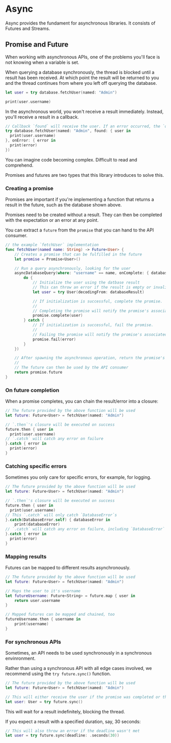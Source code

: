 # Async

Async provides the fundament for asynchronous libraries. It consists of Futures and Streams.

## Promise and Future

When working with asynchronous APIs, one of the problems you'll face is not knowing when a variable is set.

When querying a database synchronously, the thread is blocked until a result has been received. At which point the result will be returned to you and the thread continues from where you left off querying the database.

```swift
let user = try database.fetchUser(named: "Admin")

print(user.username)
```

In the asynchronous world, you won't receive a result immediately. Instead, you'll receive a result in a callback.

```swift
// Callback `found` will receive the user. If an error occurred, the `onError` callback will be called instead.
try database.fetchUser(named: "Admin", found: { user in
  print(user.username)
}, onError: { error in
  print(error)
})
```

You can imagine code becoming complex. Difficult to read and comprehend.

Promises and futures are two types that this library introduces to solve this.

### Creating a promise

Promises are important if you're implementing a function that returns a result in the future, such as the database shown above.

Promises need to be created without a result. They can then be completed with the expectation or an error at any point.

You can extract a `future` from the `promise` that you can hand to the API consumer.

```swift
// the example `fetchUser` implementation
func fetchUser(named name: String) -> Future<User> {
	// Creates a promise that can be fulfilled in the future
	let promise = Promise<User>()

	// Run a query asynchronously, looking for the user
	asyncDatabaseQuery(where: "username" == name, onComplete: { databaseResult in
		do {
			// Initialize the user using the datbase result
			// This can throw an error if the result is empty or invalid
			let user = try User(decodingFrom: databaseResult)

			// If initialization is successful, complete the promise.
			//
			// Completing the promise will notify the promise's associated future with this user
			promise.complete(user)
		} catch {
			// If initialization is successful, fail the promise.
			//
			// Failing the promise will notify the promise's associated future with an error
			promise.fail(error)
		}
	})

	// After spawning the asynchronous operation, return the promise's associated future
	//
	// The future can then be used by the API consumer
	return promise.future
}
```

### On future completion

When a promise completes, you can chain the result/error into a closure:

```swift
// The future provided by the above function will be used
let future: Future<User> = fetchUser(named: "Admin")

// `.then`'s closure will be executed on success
future.then { user in
  print(user.username)
// `.catch` will catch any error on failure
}.catch { error in
  print(error)
}
```

### Catching specific errors

Sometimes you only care for specific errors, for example, for logging.

```swift
// The future provided by the above function will be used
let future: Future<User> = fetchUser(named: "Admin")

// `.then`'s closure will be executed on success
future.then { user in
  print(user.username)
// This `.catch` will only catch `DatabaseError`s
}.catch(DatabaseError.self) { databaseError in
	print(databaseError)
// `.catch` will catch any error on failure, including `DatabaseError` types
}.catch { error in
  print(error)
}
```

### Mapping results

Futures can be mapped to different results asynchronously.

```swift
// The future provided by the above function will be used
let future: Future<User> = fetchUser(named: "Admin")

// Maps the user to it's username
let futureUsername: Future<String> = future.map { user in
	return user.username
}

// Mapped futures can be mapped and chained, too
futureUsername.then { username in
	print(username)
}
```

### For synchronous APIs

Sometimes, an API needs to be used synchronously in a synchronous envinronment.

Rather than using a synchronous API with all edge cases involved, we recommend using the `try future.sync()` function.

```swift
// The future provided by the above function will be used
let future: Future<User> = fetchUser(named: "Admin")

// This will either receive the user if the promise was completed or throw an error if the promise was failed.
let user: User = try future.sync()
```

This will wait for a result indefinitely, blocking the thread.

If you expect a result with a specified duration, say, 30 seconds:

```swift
// This will also throw an error if the deadline wasn't met
let user = try future.sync(deadline: .seconds(30))
```
